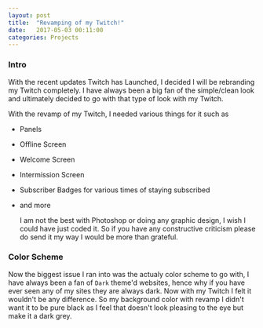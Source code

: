 ```yaml
---
layout: post
title:  "Revamping of my Twitch!"
date:   2017-05-03 00:11:00
categories: Projects
---
```


### Intro

With the recent updates Twitch has Launched, I decided I will be rebranding my Twitch completely. I have always been a big fan of the simple/clean look and ultimately decided to go with that type of look with my Twitch. 

With the revamp of my Twitch, I needed various things for it such as 

- Panels 
- Offline Screen
- Welcome Screen
- Intermission Screen 
- Subscriber Badges for various times of staying subscribed 
- and more

    I am not the best with Photoshop or doing any graphic design, I wish I could have just coded it. So if you have any constructive criticism please do send it my way I would be more than grateful. 

### Color Scheme 

Now the biggest issue I ran into was the actualy color scheme to go with, I have always been a fan of `Dark` theme'd websites, hence why if you have ever seen any of my sites they are always dark. Now with my Twitch I felt it wouldn't be any difference. So my background color with revamp I didn't want it to be pure black as I feel that doesn't look pleasing to the eye but make it a dark grey. 

